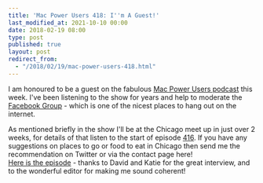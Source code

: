 ```yaml
---
title: 'Mac Power Users 418: I''m A Guest!'
last_modified_at: 2021-10-10 00:00
date: 2018-02-19 08:00
type: post
published: true
layout: post
redirect_from:
  - "/2018/02/19/mac-power-users-418.html"
---
```

I am honoured to be a guest on the fabulous <a href="https://www.relay.fm/mpu">Mac Power Users podcast</a> this week. I've been listening to the show for years and help to moderate the <a href="https://www.facebook.com/groups/macpowerusers/">Facebook Group</a> - which is one of the nicest places to hang out on the internet.  

<!--more-->

As mentioned briefly in the show I'll be at the Chicago meet up in just over 2 weeks, for details of that listen to the start of episode <a href="https://www.relay.fm/mpu/416">416</a>. If you have any suggestions on places to go or food to eat in Chicago then send me the recommendation on Twitter or via the contact page here!  
<a href="https://www.relay.fm/mpu/418">Here is the episode</a> - thanks to David and Katie for the great interview, and to the wonderful editor for making me sound coherent!  
